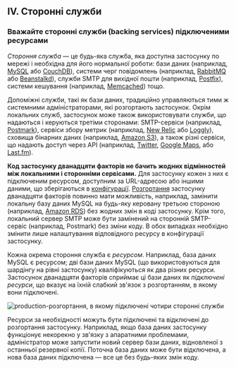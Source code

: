 ## IV. Сторонні служби
### Вважайте сторонні служби (backing services) підключеними ресурсами

*Стороння служба* — це будь-яка служба, яка доступна застосунку по мережі і необхідна для його нормальної роботи: бази даних (наприклад, [MySQL](http://dev.mysql.com/) або [CouchDB](http://couchdb.apache.org/)), системи черг повідомлень (наприклад, [RabbitMQ](http://www.rabbitmq.com/) або [Beanstalkd](https://beanstalkd.github.io)), служби SMTP для вихідної пошти (наприклад, [Postfix](http://www.postfix.org/)), системи кешування (наприклад, [Memcached](http://memcached.org/)) тощо.

Допоміжні служби, такі як бази даних, традиційно управляються тими ж системними адміністраторами, які розгортають застосунок. Окрім локальних служб, застосунок може також використовувати служби, що надаються і керуються третіми сторонами: SMTP-сервіси (наприклад, [Postmark](http://postmarkapp.com/)), сервіси збору метрик (наприклад, [New Relic](http://newrelic.com/) або [Loggly](http://www.loggly.com/)), сховища бінарних даних (наприклад, [Amazon S3](http://aws.amazon.com/s3/)), а також різні сервіси, що надають доступ через API (наприклад, [Twitter](http://dev.twitter.com/), [Google Maps](https://developers.google.com/maps/), або [Last.fm](http://www.last.fm/api)).

**Код застосунку дванадцяти факторів не бачить жодних відмінностей між локальними і сторонніми сервісами.** Для застосунку кожен з них є підключеним ресурсом, доступним за URL-адресою або іншими даними, що зберігаються в [конфігурації](./config). [Розгортання](./codebase) застосунку дванадцяти факторів повинно мати можливість, наприклад, замінити локальну базу даних MySQL на будь-яку керовану третьою стороною (наприклад, [Amazon RDS](http://aws.amazon.com/rds/)) без жодних змін в коді застосунку. Крім того, локальний сервер SMTP може бути замінений на сторонній SMTP-сервіс (наприклад, Postmark) без зміни коду. В обох випадках необхідно змінити лише налаштування відповідного ресурсу в конфігурації застосунку.

Кожна окрема стороння служба є *ресурсом*. Наприклад, база даних MySQL є ресурсом; дві бази даних MySQL (що використовуються для шардінгу на рівні застосунку) кваліфікуються як два різних ресурси. Застосунок дванадцяти факторів сприймає ці бази даних як *підключені ресурси*, що вказує на їхній слабкий зв'язок з розгортанням, в якому вони підключені.

<img src="/images/attached-resources.png" class="full" alt="production-розгортання, в якому підключені чотири сторонні служби" />

Ресурси за необхідності можуть бути підключені та відключені до розгортання застосунку. Наприклад, якщо база даних застосунку функціонує некорекно у зв'язку з апаратними проблемами, адміністратор може запустити новий сервер бази даних, відновленої з останньої резервної копії. Поточна база даних може бути відключена, а нова база даних підключена — все це без будь-яких змін коду.
